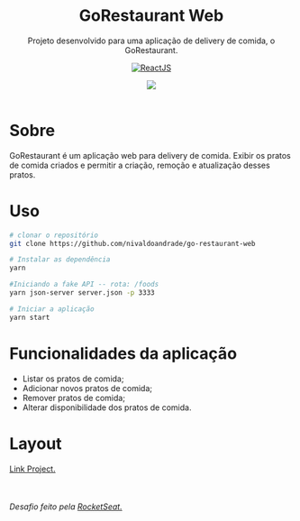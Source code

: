 <header>
  <h1 align="center">
    GoRestaurant Web
  </h1>
  <p align="center">Projeto desenvolvido para uma aplicação de delivery de comida, o GoRestaurant.</p>
  <p align="center">
    <a href="https://reactjs.org/" rel="nofollow">
        <img src="https://camo.githubusercontent.com/2fa18e428de4a1b7917b25f79b23633301dc152b/68747470733a2f2f696d672e736869656c64732e696f2f7374617469632f76313f6c6162656c3d5265616374266d6573736167653d4a5326636f6c6f723d626c75653f7374796c653d706c6173746963266c6f676f3d5265616374" alt="ReactJS" data-canonical-src="https://img.shields.io/static/v1?label=React&amp;message=JS&amp;color=blue?style=plastic&amp;logo=React" style="max-width:100%;">
    </a>
  </p>
  <p align="center">
    <img src="https://github.com/nivaldoandrade/go-restaurant-web/blob/master/assetsReadme/Capa.png" />
  </p>
  </header>

 <main>
  <h1>Sobre</h1>
  <p>GoRestaurant é um aplicação web para delivery de comida. Exibir os pratos de comida criados e permitir a criação, remoção e atualização desses pratos.</p>

  <h1>Uso</h1>

  ``` bash
  # clonar o repositório
  git clone https://github.com/nivaldoandrade/go-restaurant-web

  # Instalar as dependência
  yarn

  #Iniciando a fake API -- rota: /foods
  yarn json-server server.json -p 3333

  # Iniciar a aplicação
  yarn start

  ```

  <h1>Funcionalidades da aplicação</h1>

  <ul>
    <li>Listar os pratos de comida;</li>
    <li>Adicionar novos pratos de comida;</li>
    <li>Remover pratos de comida;</li>
    <li>Alterar disponibilidade dos pratos de comida.</li>
  </ul>

  <h1>Layout</h1>
    <p>
      <a href="https://www.figma.com/file/1lK6AVCPybtWeBLCH8B08N/GoRestaurant">Link Project.</a>
    </p>

  <p style="margin-top: 50px">
    <h6>Desafio feito pela <a href="https://rocketseat.com.br/" target="_blank">RocketSeat.</a></h6>
  </p>
 </main>


